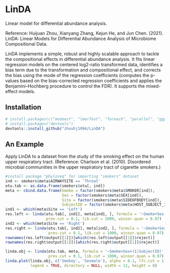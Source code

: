 # LinDA
Linear model for differential abundance analysis. 

Reference: Huijuan Zhou, Xianyang Zhang, Kejun He, and Jun Chen. (2021). LinDA: Linear Models for Differential Abundance Analysis of Microbiome Compositional Data.

LinDA implements a simple, robust and highly scalable approach to tackle the compositional effects in differential abundance analysis. 
It fits linear regression models on the centered log2-ratio transformed data, identifies a bias term due to the transformation
and compositional effect, and corrects the bias using the mode of the regression coefficients (computes the p-values based on the bias-corrected regression 
coefficients and applies the Benjamini–Hochberg procedure to control the FDR). It supports the mixed-effect models.

## Installation
```r
# install.packages(c("modeest", "lmerTest", "foreach", "parallel", "ggplot2", "ggrepel"))
# install.packages("devtools")
devtools::install_github("zhouhj1994/LinDA")
```
## An Example
Apply LinDA to a dataset from the study of the smoking effect on the human upper respiratory tract. (Reference: Charlson et al. (2010). 
Disordered microbial communities in the upper respiratory tract of cigarette smokers.)

```r
#install package "phyloseq" for importing "smokers" dataset
ind <- smokers$meta$AIRWAYSITE == 'Throat'
otu.tab <- as.data.frame(smokers$otu[, ind])
meta <- cbind.data.frame(Smoke = factor(smokers$meta$SMOKER[ind]),
                         Sex = factor(smokers$meta$SEX[ind]),
                         Site = factor(smokers$meta$SIDEOFBODY[ind]),
                         SubjectID = factor(smokers$meta$HOST_SUBJECT_ID[ind]))
ind1 <- which(meta$Site == 'Left')
res.left <- linda(otu.tab[, ind1], meta[ind1, ], formula = '~Smoke+Sex', alpha = 0.1,
                  prev.cut = 0.1, lib.cut = 1000, winsor.quan = 0.97)
ind2 <- which(meta$Site == 'Right')
res.right <- linda(otu.tab[, ind2], meta[ind2, ], formula = '~Smoke+Sex', alpha = 0.1,
                   prev.cut = 0.1, lib.cut = 1000, winsor.quan = 0.97)
rownames(res.left$output[[1]])[which(res.left$output[[1]]$reject)]
rownames(res.right$output[[1]])[which(res.right$output[[1]]$reject)]

linda.obj <- linda(otu.tab, meta, formula = '~Smoke+Sex+(1|SubjectID)', alpha = 0.1,
                   prev.cut = 0.1, lib.cut = 1000, winsor.quan = 0.97)
linda.plot(linda.obj, c('Smokey', 'Sexmale'), alpha = 0.1, lfc.cut = 1,
           legend = TRUE, directory = NULL, width = 11, height = 8)
```
